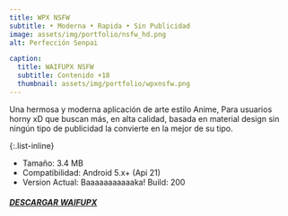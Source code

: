 ```yaml
---
title: WPX NSFW
subtitle: • Moderna • Rapida • Sin Publicidad
image: assets/img/portfolio/nsfw_hd.png
alt: Perfección Senpai

caption:
  title: WAIFUPX NSFW
  subtitle: Contenido +18
  thumbnail: assets/img/portfolio/wpxnsfw.png
---
```

Una hermosa y moderna aplicación de arte estilo Anime, Para usuarios horny xD que buscan más, en alta calidad, basada en material design sin ningún tipo de publicidad la convierte en la mejor de su tipo.

{:.list-inline}
- Tamaño: 3.4 MB
- Compatibilidad: Android 5.x+ (Api 21)
- Version Actual: Baaaaaaaaaaaka! Build: 200

##### [DESCARGAR WAIFUPX](https://github.com/WaifuPX-DG/WaifuPX/releases/download/3.3.1/WaifuPX_Kanon_HotFix.apk)

